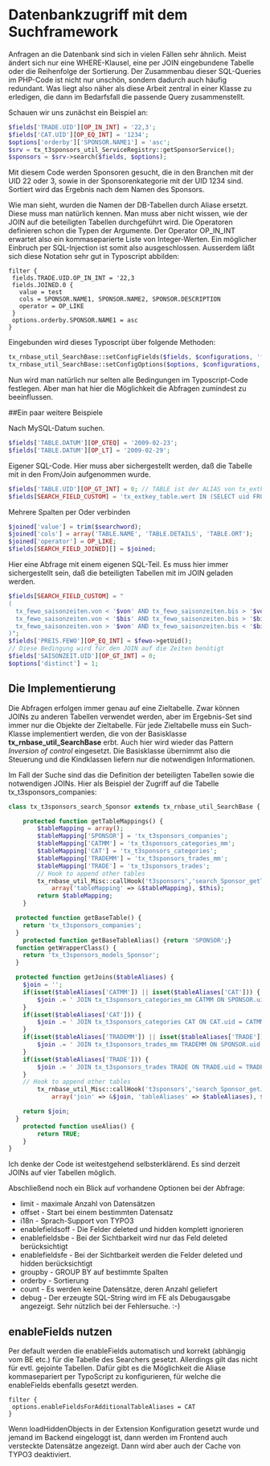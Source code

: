 # Datenbankzugriff mit dem Suchframework

Anfragen an die Datenbank sind sich in vielen Fällen sehr ähnlich. Meist ändert sich nur eine WHERE-Klausel, eine per JOIN eingebundene Tabelle oder die Reihenfolge der Sortierung. Der Zusammenbau dieser SQL-Queries im PHP-Code ist nicht nur unschön, sondern dadurch auch häufig redundant. Was liegt also näher als diese Arbeit zentral in einer Klasse zu erledigen, die dann im Bedarfsfall die passende Query zusammenstellt.

Schauen wir uns zunächst ein Beispiel an:
```php
$fields['TRADE.UID'][OP_IN_INT] = '22,3';
$fields['CAT.UID'][OP_EQ_INT] = '1234';
$options['orderby']['SPONSOR.NAME1'] = 'asc';
$srv = tx_t3sponsors_util_ServiceRegistry::getSponsorService();
$sponsors = $srv->search($fields, $options);
```

Mit diesem Code werden Sponsoren gesucht, die in den Branchen mit der UID 22 oder 3, sowie in der Sponsorenkategorie mit der UID 1234 sind. Sortiert wird das Ergebnis nach dem Namen des Sponsors.

Wie man sieht, wurden die Namen der DB-Tabellen durch Aliase ersetzt. Diese muss man natürlich kennen. Man muss aber nicht wissen, wie der JOIN auf die beteiligten Tabellen durchgeführt wird. Die Operatoren definieren schon die Typen der Argumente. Der Operator OP_IN_INT erwartet also ein kommaseparierte Liste von Integer-Werten. Ein möglicher Einbruch per SQL-Injection ist somit also ausgeschlossen. Ausserdem läßt sich diese Notation sehr gut in Typoscript abbilden:

```
filter {
 fields.TRADE.UID.OP_IN_INT = '22,3
 fields.JOINED.0 {
   value = test
   cols = SPONSOR.NAME1, SPONSOR.NAME2, SPONSOR.DESCRIPTION
   operator = OP_LIKE
 }
 options.orderby.SPONSOR.NAME1 = asc
}
```
Eingebunden wird dieses Typoscript über folgende Methoden:
```php
tx_rnbase_util_SearchBase::setConfigFields($fields, $configurations, 'filter.fields.');
tx_rnbase_util_SearchBase::setConfigOptions($options, $configurations, 'filter.options.');
```

Nun wird man natürlich nur selten alle Bedingungen im Typoscript-Code festlegen. Aber man hat hier die Möglichkeit die Abfragen zumindest zu beeinflussen.

##Ein paar weitere Beispiele

Nach MySQL-Datum suchen.
```php
$fields['TABLE.DATUM'][OP_GTEQ] = '2009-02-23';
$fields['TABLE.DATUM'][OP_LT] = '2009-02-29';
```
Eigener SQL-Code. Hier muss aber sichergestellt werden, daß die Tabelle mit in den From/Join aufgenommen wurde.
```php
$fields['TABLE.UID'][OP_GT_INT] = 0; // TABLE ist der ALIAS von tx_extkey_table
$fields[SEARCH_FIELD_CUSTOM] = 'tx_extkey_table.wert IN (SELECT uid FROM tx_extkey_table2 WHERE...)';
```
Mehrere Spalten per Oder verbinden
```php
$joined['value'] = trim($searchword);
$joined['cols'] = array('TABLE.NAME', 'TABLE.DETAILS', 'TABLE.ORT');
$joined['operator'] = OP_LIKE;
$fields[SEARCH_FIELD_JOINED][] = $joined;
```
Hier eine Abfrage mit einem eigenen SQL-Teil. Es muss hier immer sichergestellt sein, daß die beteiligten Tabellen mit im JOIN geladen werden.
```php
$fields[SEARCH_FIELD_CUSTOM] = "
(
  tx_fewo_saisonzeiten.von < '$von' AND tx_fewo_saisonzeiten.bis > '$von' OR
  tx_fewo_saisonzeiten.von < '$bis' AND tx_fewo_saisonzeiten.bis > '$bis' OR
  tx_fewo_saisonzeiten.von > '$von' AND tx_fewo_saisonzeiten.bis < '$bis'
)";
$fields['PREIS.FEWO'][OP_EQ_INT] = $fewo->getUid();
// Diese Bedingung wird für den JOIN auf die Zeiten benötigt
$fields['SAISONZEIT.UID'][OP_GT_INT] = 0;
$options['distinct'] = 1;
```

## Die Implementierung

Die Abfragen erfolgen immer genau auf eine Zieltabelle. Zwar können JOINs zu anderen Tabellen verwendet werden, aber im Ergebnis-Set sind immer nur die Objekte der Zieltabelle. Für jede Zieltabelle muss ein Such-Klasse implementiert werden, die von der Basisklasse **tx_rnbase_util_SearchBase** erbt. Auch hier wird wieder das Pattern *Inversion of control* eingesetzt. Die Basisklasse übernimmt also die Steuerung und die Kindklassen liefern nur die notwendigen Informationen.

Im Fall der Suche sind das die Definition der beteiligten Tabellen sowie die notwendigen JOINs. Hier als Beispiel der Zugriff auf die Tabelle tx_t3sponsors_companies:

```php
class tx_t3sponsors_search_Sponsor extends tx_rnbase_util_SearchBase {

	protected function getTableMappings() {
		$tableMapping = array();
		$tableMapping['SPONSOR'] = 'tx_t3sponsors_companies';
		$tableMapping['CATMM'] = 'tx_t3sponsors_categories_mm';
		$tableMapping['CAT'] = 'tx_t3sponsors_categories';
		$tableMapping['TRADEMM'] = 'tx_t3sponsors_trades_mm';
		$tableMapping['TRADE'] = 'tx_t3sponsors_trades';
		// Hook to append other tables
		tx_rnbase_util_Misc::callHook('t3sponsors','search_Sponsor_getTableMapping_hook',
			array('tableMapping' => &$tableMapping), $this);
		return $tableMapping;
	}

  protected function getBaseTable() {
  	return 'tx_t3sponsors_companies';
  }
	protected function getBaseTableAlias() {return 'SPONSOR';}
  function getWrapperClass() {
  	return 'tx_t3sponsors_models_Sponsor';
  }

  protected function getJoins($tableAliases) {
  	$join = '';
    if(isset($tableAliases['CATMM']) || isset($tableAliases['CAT'])) {
    	$join .= ' JOIN tx_t3sponsors_categories_mm CATMM ON SPONSOR.uid = CATMM.uid_foreign AND CATMM.tablenames = \'tx_t3sponsors_companies\'';
    }
    if(isset($tableAliases['CAT'])) {
    	$join .= ' JOIN tx_t3sponsors_categories CAT ON CAT.uid = CATMM.uid_local';
    }
    if(isset($tableAliases['TRADEMM']) || isset($tableAliases['TRADE'])) {
    	$join .= ' JOIN tx_t3sponsors_trades_mm TRADEMM ON SPONSOR.uid = TRADEMM.uid_foreign AND TRADEMM.tablenames = \'tx_t3sponsors_companies\'';
    }
    if(isset($tableAliases['TRADE'])) {
    	$join .= ' JOIN tx_t3sponsors_trades TRADE ON TRADE.uid = TRADEMM.uid_local';
    }
    // Hook to append other tables
		tx_rnbase_util_Misc::callHook('t3sponsors','search_Sponsor_getJoins_hook',
			array('join' => &$join, 'tableAliases' => $tableAliases), $this);

    return $join;
  }
	protected function useAlias() {
		return TRUE;
	}
}
```

Ich denke der Code ist weitestgehend selbsterklärend. Es sind derzeit JOINs auf vier Tabellen möglich.

Abschließend noch ein Blick auf vorhandene Optionen bei der Abfrage:

* limit - maximale Anzahl von Datensätzen
* offset - Start bei einem bestimmten Datensatz
* i18n - Sprach-Support von TYPO3
* enablefieldsoff - Die Felder deleted und hidden komplett ignorieren
* enablefieldsbe - Bei der Sichtbarkeit wird nur das Feld deleted berücksichtigt
* enablefieldsfe - Bei der Sichtbarkeit werden die Felder deleted und hidden berücksichtigt
* groupby - GROUP BY auf bestimmte Spalten
* orderby - Sortierung
* count - Es werden keine Datensätze, deren Anzahl geliefert
* debug - Der erzeugte SQL-String wird im FE als Debugausgabe angezeigt. Sehr nützlich bei der Fehlersuche. :-)


## enableFields nutzen
Per default werden die enableFields automatisch und korrekt (abhängig vom BE etc.) für die Tabelle des Searchers gesetzt. Allerdings gilt das nicht für evtl. gejointe Tabellen. Dafür gibt es die Möglichkeit die Aliase kommasepariert per TypoScript zu konfigurieren, für welche die enableFields ebenfalls gesetzt werden.

```
filter {
 options.enableFieldsForAdditionalTableAliases = CAT
}
```
Wenn loadHiddenObjects in der Extension Konfiguration gesetzt wurde und jemand im Backend eingeloggt ist, dann werden
im Frontend auch versteckte Datensätze angezeigt. Dann wird aber auch der Cache von TYPO3 deaktiviert.
